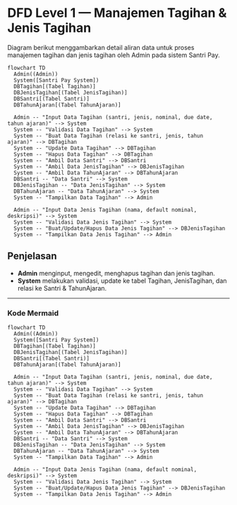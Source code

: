 # DFD Level 1 — Manajemen Tagihan & Jenis Tagihan

Diagram berikut menggambarkan detail aliran data untuk proses manajemen tagihan dan jenis tagihan oleh Admin pada sistem Santri Pay.

```mermaid
flowchart TD
  Admin((Admin))
  System([Santri Pay System])
  DBTagihan[(Tabel Tagihan)]
  DBJenisTagihan[(Tabel JenisTagihan)]
  DBSantri[(Tabel Santri)]
  DBTahunAjaran[(Tabel TahunAjaran)]

  Admin -- "Input Data Tagihan (santri, jenis, nominal, due date, tahun ajaran)" --> System
  System -- "Validasi Data Tagihan" --> System
  System -- "Buat Data Tagihan (relasi ke santri, jenis, tahun ajaran)" --> DBTagihan
  System -- "Update Data Tagihan" --> DBTagihan
  System -- "Hapus Data Tagihan" --> DBTagihan
  System -- "Ambil Data Santri" --> DBSantri
  System -- "Ambil Data JenisTagihan" --> DBJenisTagihan
  System -- "Ambil Data TahunAjaran" --> DBTahunAjaran
  DBSantri -- "Data Santri" --> System
  DBJenisTagihan -- "Data JenisTagihan" --> System
  DBTahunAjaran -- "Data TahunAjaran" --> System
  System -- "Tampilkan Data Tagihan" --> Admin

  Admin -- "Input Data Jenis Tagihan (nama, default nominal, deskripsi)" --> System
  System -- "Validasi Data Jenis Tagihan" --> System
  System -- "Buat/Update/Hapus Data Jenis Tagihan" --> DBJenisTagihan
  System -- "Tampilkan Data Jenis Tagihan" --> Admin
```

## Penjelasan
- **Admin** menginput, mengedit, menghapus tagihan dan jenis tagihan.
- **System** melakukan validasi, update ke tabel Tagihan, JenisTagihan, dan relasi ke Santri & TahunAjaran.

---

### Kode Mermaid
```mermaid
flowchart TD
  Admin((Admin))
  System([Santri Pay System])
  DBTagihan[(Tabel Tagihan)]
  DBJenisTagihan[(Tabel JenisTagihan)]
  DBSantri[(Tabel Santri)]
  DBTahunAjaran[(Tabel TahunAjaran)]

  Admin -- "Input Data Tagihan (santri, jenis, nominal, due date, tahun ajaran)" --> System
  System -- "Validasi Data Tagihan" --> System
  System -- "Buat Data Tagihan (relasi ke santri, jenis, tahun ajaran)" --> DBTagihan
  System -- "Update Data Tagihan" --> DBTagihan
  System -- "Hapus Data Tagihan" --> DBTagihan
  System -- "Ambil Data Santri" --> DBSantri
  System -- "Ambil Data JenisTagihan" --> DBJenisTagihan
  System -- "Ambil Data TahunAjaran" --> DBTahunAjaran
  DBSantri -- "Data Santri" --> System
  DBJenisTagihan -- "Data JenisTagihan" --> System
  DBTahunAjaran -- "Data TahunAjaran" --> System
  System -- "Tampilkan Data Tagihan" --> Admin

  Admin -- "Input Data Jenis Tagihan (nama, default nominal, deskripsi)" --> System
  System -- "Validasi Data Jenis Tagihan" --> System
  System -- "Buat/Update/Hapus Data Jenis Tagihan" --> DBJenisTagihan
  System -- "Tampilkan Data Jenis Tagihan" --> Admin
``` 